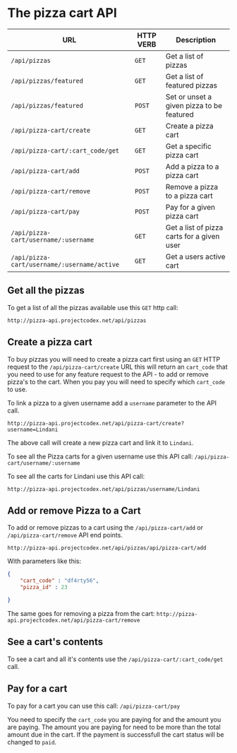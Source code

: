 # The pizza cart API

URL		 | HTTP VERB  | Description
---------|------------|------
`/api/pizzas`		| `GET` | Get a list of pizzas
`/api/pizzas/featured` | `GET` | Get a list of featured pizzas
`/api/pizzas/featured` | `POST` | Set or unset a given pizza to be featured
`/api/pizza-cart/create` | `GET` | Create a pizza cart
`/api/pizza-cart/:cart_code/get`| `GET` | Get a specific pizza cart
`/api/pizza-cart/add`		| `POST` | Add a pizza to a pizza cart
`/api/pizza-cart/remove`	| `POST` | Remove a pizza to a pizza cart
`/api/pizza-cart/pay`		| `POST` | Pay for a given pizza cart
`/api/pizza-cart/username/:username`		| `GET` | Get a list of pizza carts for a given user
`/api/pizza-cart/username/:username/active`	| `GET` | Get a users active cart


## Get all the pizzas

To get a list of all the pizzas available use this `GET` http call:

```
http://pizza-api.projectcodex.net/api/pizzas
```

## Create a pizza cart

To buy pizzas you will need to create a pizza cart first using an `GET` HTTP request to the `/api/pizza-cart/create` URL
this will return an `cart_code` that you need to use for any feature request to the API - to add or remove pizza's to the cart.
When you pay you will need to specify which `cart_code` to use.

To link a pizza to a given username add a `username` parameter to the API call.

```
http://pizza-api.projectcodex.net/api/pizza-cart/create?username=Lindani
```

The above call will create a new pizza cart and link it to `Lindani`.

To see all the Pizza carts for a given username use this API call: `/api/pizza-cart/username/:username`

To see all the carts for Lindani use this API call:

```
http://pizza-api.projectcodex.net/api/pizzas/username/Lindani
```

## Add or remove Pizza to a Cart

To add or remove pizzas to a cart using the `/api/pizza-cart/add` or `/api/pizza-cart/remove` API end points.

`http://pizza-api.projectcodex.net/api/pizzas/api/pizza-cart/add`

With parameters like this: 

```json
{
	"cart_code" : "df4rty56",
	"pizza_id" : 23

}
```

The same goes for removing a pizza from the cart: `http://pizza-api.projectcodex.net/api/pizza-cart/remove`

## See a cart's contents

To see a cart and all it's contents use the `/api/pizza-cart/:cart_code/get` call.

## Pay for a cart

To pay for a cart you can use this call: `/api/pizza-cart/pay`

You need to specify the `cart_code` you are paying for and the amount you are paying. The amount you are paying for need to be more than the total amount due in the cart. If the payment is successfull the cart status will be changed to `paid`.
